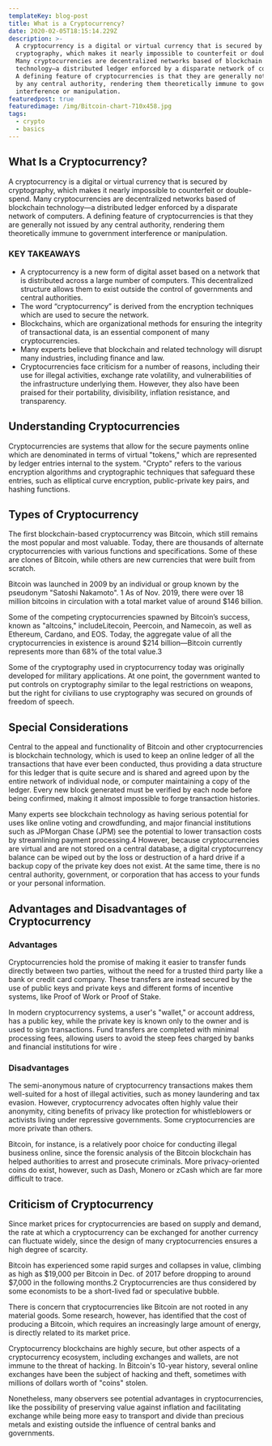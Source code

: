```yaml
---
templateKey: blog-post
title: What is a Cryptocurrency?
date: 2020-02-05T18:15:14.229Z
description: >-
  A cryptocurrency is a digital or virtual currency that is secured by
  cryptography, which makes it nearly impossible to counterfeit or double-spend.
  Many cryptocurrencies are decentralized networks based of blockchain
  technology—a distributed ledger enforced by a disparate network of computers.
  A defining feature of cryptocurrencies is that they are generally not issued
  by any central authority, rendering them theoretically immune to government
  interference or manipulation.
featuredpost: true
featuredimage: /img/Bitcoin-chart-710x458.jpg
tags:
  - crypto
  - basics
---
```

<!--StartFragment-->

## What Is a Cryptocurrency?

A cryptocurrency is a digital or virtual currency that is secured by cryptography, which makes it nearly impossible to counterfeit or double-spend. Many cryptocurrencies are decentralized networks based of blockchain technology—a distributed ledger enforced by a disparate network of computers. A defining feature of cryptocurrencies is that they are generally not issued by any central authority, rendering them theoretically immune to government interference or manipulation.

### KEY TAKEAWAYS

* A cryptocurrency is a new form of digital asset based on a network that is distributed across a large number of computers. This decentralized structure allows them to exist outside the control of governments and central authorities.
* The word “cryptocurrency” is derived from the encryption techniques which are used to secure the network.
* Blockchains, which are organizational methods for ensuring the integrity of transactional data, is an essential component of many cryptocurrencies.
* Many experts believe that blockchain and related technology will disrupt many industries, including finance and law.
* Cryptocurrencies face criticism for a number of reasons, including their use for illegal activities, exchange rate volatility, and vulnerabilities of the infrastructure underlying them. However, they also have been praised for their portability, divisibility, inflation resistance, and transparency.

[](<>)

## Understanding Cryptocurrencies

Cryptocurrencies are systems that allow for the secure payments online which are denominated in terms of virtual "tokens," which are represented by ledger entries internal to the system. "Crypto" refers to the various encryption algorithms and cryptographic techniques that safeguard these entries, such as elliptical curve encryption, public-private key pairs, and hashing functions.

[](<>)

## Types of Cryptocurrency

The first blockchain-based cryptocurrency was Bitcoin, which still remains the most popular and most valuable. Today, there are thousands of alternate cryptocurrencies with various functions and specifications. Some of these are clones of Bitcoin, while others are new currencies that were built from scratch.

Bitcoin was launched in 2009 by an individual or group known by the pseudonym "Satoshi Nakamoto". 1 As of Nov. 2019, there were over 18 million bitcoins in circulation with a total market value of around $146 billion.

Some of the competing cryptocurrencies spawned by Bitcoin’s success, known as "altcoins," includeLitecoin, Peercoin, and Namecoin, as well as Ethereum, Cardano, and EOS. Today, the aggregate value of all the cryptocurrencies in existence is around $214 billion—Bitcoin currently represents more than 68% of the total value.3

Some of the cryptography used in cryptocurrency today was originally developed for military applications. At one point, the government wanted to put controls on cryptography similar to the legal restrictions on weapons, but the right for civilians to use cryptography was secured on grounds of freedom of speech.

[](<>)

## Special Considerations

Central to the appeal and functionality of Bitcoin and other cryptocurrencies is blockchain technology, which is used to keep an online ledger of all the transactions that have ever been conducted, thus providing a data structure for this ledger that is quite secure and is shared and agreed upon by the entire network of individual node, or computer maintaining a copy of the ledger. Every new block generated must be verified by each node before being confirmed, making it almost impossible to forge transaction histories.

Many experts see blockchain technology as having serious potential for uses like online voting and crowdfunding, and major financial institutions such as JPMorgan Chase (JPM) see the potential to lower transaction costs by streamlining payment processing.4 However, because cryptocurrencies are virtual and are not stored on a central database, a digital cryptocurrency balance can be wiped out by the loss or destruction of a hard drive if a backup copy of the private key does not exist. At the same time, there is no central authority, government, or corporation that has access to your funds or your personal information.

[](<>)

## Advantages and Disadvantages of Cryptocurrency

### Advantages

Cryptocurrencies hold the promise of making it easier to transfer funds directly between two parties, without the need for a trusted third party like a bank or credit card company. These transfers are instead secured by the use of public keys and private keys and different forms of incentive systems, like Proof of Work or Proof of Stake.

In modern cryptocurrency systems, a user's "wallet," or account address, has a public key, while the private key is known only to the owner and is used to sign transactions. Fund transfers are completed with minimal processing fees, allowing users to avoid the steep fees charged by banks and financial institutions for wire .

### Disadvantages

The semi-anonymous nature of cryptocurrency transactions makes them well-suited for a host of illegal activities, such as money laundering and tax evasion. However, cryptocurrency advocates often highly value their anonymity, citing benefits of privacy like protection for whistleblowers or activists living under repressive governments. Some cryptocurrencies are more private than others.

Bitcoin, for instance, is a relatively poor choice for conducting illegal business online, since the forensic analysis of the Bitcoin blockchain has helped authorities to arrest and prosecute criminals. More privacy-oriented coins do exist, however, such as Dash, Monero or zCash which are far more difficult to trace.

[](<>)

## Criticism of Cryptocurrency

Since market prices for cryptocurrencies are based on supply and demand, the rate at which a cryptocurrency can be exchanged for another currency can fluctuate widely, since the design of many cryptocurrencies ensures a high degree of scarcity.

Bitcoin has experienced some rapid surges and collapses in value, climbing as high as $19,000 per Bitcoin in Dec. of 2017 before dropping to around $7,000 in the following months.2 Cryptocurrencies are thus considered by some economists to be a short-lived fad or speculative bubble.

There is concern that cryptocurrencies like Bitcoin are not rooted in any material goods. Some research, however, has identified that the cost of producing a Bitcoin, which requires an increasingly large amount of energy, is directly related to its market price.

Cryptocurrency blockchains are highly secure, but other aspects of a cryptocurrency ecosystem, including exchanges and wallets, are not immune to the threat of hacking. In Bitcoin's 10-year history, several online exchanges have been the subject of hacking and theft, sometimes with millions of dollars worth of "coins" stolen.

Nonetheless, many observers see potential advantages in cryptocurrencies, like the possibility of preserving value against inflation and facilitating exchange while being more easy to transport and divide than precious metals and existing outside the influence of central banks and governments.
